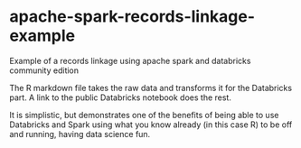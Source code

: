 # apache-spark-records-linkage-example
Example of a records linkage using apache spark and databricks community edition

The R markdown file takes the raw data and transforms it for the Databricks part. A link to the public 
Databricks notebook does the rest.

It is simplistic, but demonstrates one of the benefits of being able to use Databricks and Spark 
using what you know already (in this case R) to be off and running, having data science fun.
